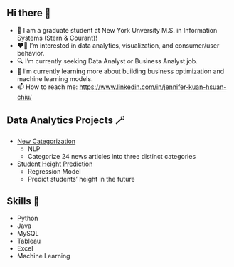 ## Hi there 👋
* 🏫 I am a graduate student at New York Unversity M.S. in Information Systems (Stern & Courant)!
* ❤️‍🔥 I’m interested in data analytics, visualization, and consumer/user behavior.
* 🔍 I’m currently seeking Data Analyst or Business Analyst job. 
* 🌱 I’m currently learning more about building business optimization and machine learning models.
* 📫 How to reach me: https://www.linkedin.com/in/jennifer-kuan-hsuan-chiu/

## Data Analytics Projects 🪄
* [New Categorization](https://github.com/jenniferchiutw/predictive_analytics/tree/main/hw3)
  * NLP
  * Categorize 24 news articles into three distinct categories
* [Student Height Prediction](https://github.com/jenniferchiutw/java_projects/tree/main/height_prediction)
  * Regression Model
  * Predict students’ height in the future

## Skills 🔧
* Python
* Java
* MySQL
* Tableau
* Excel
* Machine Learning


<!--
**jenniferchiutw/jenniferchiutw** is a ✨ _special_ ✨ repository because its `README.md` (this file) appears on your GitHub profile.

Here are some ideas to get you started:

- 🔭 I’m currently working on ...
- 🌱 I’m currently learning ...
- 👯 I’m looking to collaborate on ...
- 🤔 I’m looking for help with ...
- 💬 Ask me about ...
- 📫 How to reach me: ...
- 😄 Pronouns: ...
- ⚡ Fun fact: ...
-->
